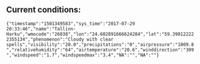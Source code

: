 ## Current conditions: 
 ``` {"timestamp":"1501349583","sys_time":"2017-07-29 20:33:46","name":"Tallinn-Harku","wmocode":"26038","lon":"24.602891666624284","lat":"59.398122222355134","phenomenon":"Cloudy with clear spells","visibility":"20.0","precipitations":"0","airpressure":"1009.8","relativehumidity":"64","airtemperature":"20.6","winddirection":"309","windspeed":"1.7","windspeedmax":"3.4","NA":"","NA":""} ```
